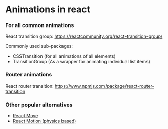 # Animations in react

### For all common animations
React transition group: https://reactcommunity.org/react-transition-group/

Commonly used sub-packages:
* CSSTransition (for all animations of all elements)
* TransitionGroup (As a wrapper for animating individual list items)

### Router animations
React router transition: https://www.npmjs.com/package/react-router-transition

### Other popular alternatives
* [React Move](https://www.npmjs.com/package/react-move)
* [React Motion (physics based)](https://www.npmjs.com/package/react-motion)
